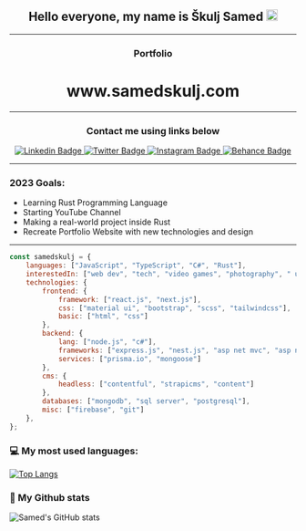 
<h2 align="center">Hello everyone, my name is Škulj Samed <img src="https://media.giphy.com/media/ln7z2eWriiQAllfVcn/giphy.gif" height="20"></h2>
<hr>
<h3 align="center">Portfolio</h3>
<h1 align="center" style"text-underline:none;">www.samedskulj.com</h1>
<hr>
<h3 align="center">Contact me using links below</h3>
<div align="center">
<a target="_blank" href="https://www.linkedin.com/in/samed-%C5%A1kulj-6432051b7/">
<img src="https://img.shields.io/badge/-samedskulj-blue?style=for-the-badge&logo=Linkedin&logoColor=white&link=https://linkedin.com/in/samed-%C5%A1kulj-6432051b7/" alt="Linkedin Badge">
</a>
<a target="_blank" href="https://twitter.com/Samedkulj1">
<img src="https://img.shields.io/badge/samedskulj-1ca0f1?style=for-the-badge&logo=twitter&logoColor=white&link=https://twitter.com/Samedkulj1" alt="Twitter Badge">
</a>
<a target="_blank" href="https://www.instagram.com/sameds11/">
<img src="https://img.shields.io/badge/-samedskulj-E1306C?style=for-the-badge&logo=Instagram&logoColor=white&link=https://instagram.com/sameds11/" alt="Instagram Badge">
</a>
<a target="_blank" href="https://www.behance.net/samedskulj">
<img src="https://img.shields.io/badge/-samedskulj-141414?style=for-the-badge&logo=Behance&logoColor=white&link=https://behance.net/samedskulj" alt="Behance Badge">
</a>
</div>
<hr>
<h3>2023 Goals:</h3>
<ul>
   <li>Learning Rust Programming Language</li>
   <li>Starting YouTube Channel</li>
   <li>Making a real-world project inside Rust</li>
   <li>Recreate Portfolio Website with new technologies and design</li>
</ul>
<hr>

```javascript
const samedskulj = {
    languages: ["JavaScript", "TypeScript", "C#", "Rust"],
    interestedIn: ["web dev", "tech", "video games", "photography", " ui/ux design", "youtube"],
    technologies: {
        frontend: {
            framework: ["react.js", "next.js"],
            css: ["material ui", "bootstrap", "scss", "tailwindcss"],
            basic: ["html", "css"]
        },
        backend: {
            lang: ["node.js", "c#"],
            frameworks: ["express.js", "nest.js", "asp net mvc", "asp net core"],
            services: ["prisma.io", "mongoose"]
        },
        cms: {
            headless: ["contentful", "strapicms", "content"]
        },
        databases: ["mongodb", "sql server", "postgresql"],
        misc: ["firebase", "git"]
    },
};
```


### 💻 My most used languages:
[![Top Langs](https://github-readme-stats.vercel.app/api/top-langs/?username=samedskulj&layout=compact&text_color=daf7dc&bg_color=151515)](https://github.com/devSouvik/github-readme-stats)
### 📖 My Github stats
![Samed's GitHub stats](https://github-readme-stats.vercel.app/api?username=samedskulj&count_private=true)  








